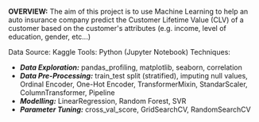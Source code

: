 
**OVERVIEW:** The aim of this project is to use Machine Learning to help an auto insurance company predict the Customer Lifetime Value (CLV) of a customer based on the customer's attributes (e.g. income, level of education, gender, etc...)

Data Source: Kaggle
Tools: Python (Jupyter Notebook)
Techniques: 
- ***Data Exploration:*** pandas_profiling, matplotlib, seaborn, correlation
- ***Data Pre-Processing:*** train_test split (stratified), imputing null values, Ordinal Encoder, One-Hot Encoder, TransformerMixin, StandarScaler, ColumnTransformer, Pipeline
- ***Modelling:*** LinearRegression, Random Forest, SVR
- ***Parameter Tuning:*** cross_val_score, GridSearchCV, RandomSearchCV

